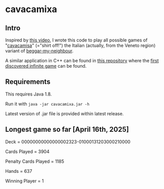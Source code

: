 # cavacamixa

## Intro

Inspired by [this video](https://youtu.be/1HwKCvsdXiw), I wrote this code to play all possible games of
"[cavacamisa](https://it.wikipedia.org/wiki/Straccia_camicia)" (="shirt off!")
the Italian (actually, from the Veneto region) variant of 
[beggar-my-neighbour](https://en.wikipedia.org/wiki/Beggar-my-neighbour).

A similar application in C++ can be found in [this repository](https://github.com/drago-96/cavacamisa)
where the [first discovered infinite game](https://github.com/drago-96/cavacamisa/blob/e4621c57461ceeb0110f2f7f846590ee6f989c9c/infinite/20170217.txt) can be found.

## Requirements

This requires Java 1.8.

Run it with `java -jar cavacamixa.jar -h`

Latest version of .jar file is provided within latest release.

## Longest game so far [April 16th, 2025]

Deck = 00000000000000002323-01000131203000210000

Cards Played = 3904

Penalty Cards Played = 1185

Hands = 637

Winning Player = 1